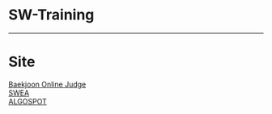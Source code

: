 # SW-Training
-----
# Site
<a href='https://boj.kr'>Baekjoon Online Judge</a><br>
<a href='https://www.swexpertacademy.com'>SWEA</a><br>
<a href='https://algospot.com'>ALGOSPOT</a><br>

